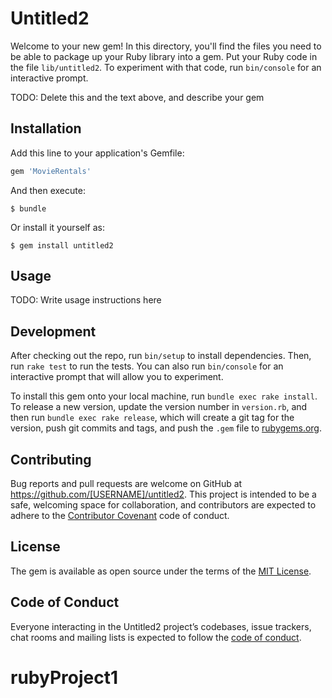 # Untitled2

Welcome to your new gem! In this directory, you'll find the files you need to be able to package up your Ruby library into a gem. Put your Ruby code in the file `lib/untitled2`. To experiment with that code, run `bin/console` for an interactive prompt.

TODO: Delete this and the text above, and describe your gem

## Installation

Add this line to your application's Gemfile:

```ruby
gem 'MovieRentals'
```

And then execute:

    $ bundle

Or install it yourself as:

    $ gem install untitled2

## Usage

TODO: Write usage instructions here

## Development

After checking out the repo, run `bin/setup` to install dependencies. Then, run `rake test` to run the tests. You can also run `bin/console` for an interactive prompt that will allow you to experiment.

To install this gem onto your local machine, run `bundle exec rake install`. To release a new version, update the version number in `version.rb`, and then run `bundle exec rake release`, which will create a git tag for the version, push git commits and tags, and push the `.gem` file to [rubygems.org](https://rubygems.org).

## Contributing

Bug reports and pull requests are welcome on GitHub at https://github.com/[USERNAME]/untitled2. This project is intended to be a safe, welcoming space for collaboration, and contributors are expected to adhere to the [Contributor Covenant](http://contributor-covenant.org) code of conduct.

## License

The gem is available as open source under the terms of the [MIT License](https://opensource.org/licenses/MIT).

## Code of Conduct

Everyone interacting in the Untitled2 project’s codebases, issue trackers, chat rooms and mailing lists is expected to follow the [code of conduct](https://github.com/[USERNAME]/untitled2/blob/master/CODE_OF_CONDUCT.md).
# rubyProject1
